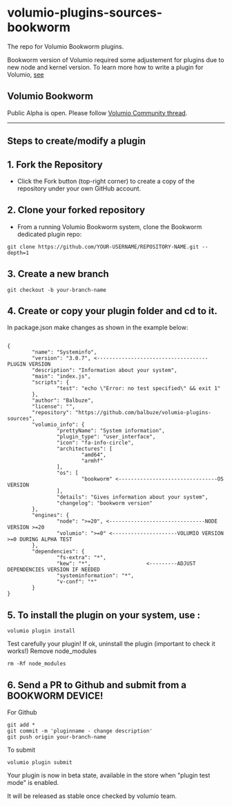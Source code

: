# volumio-plugins-sources-bookworm

The repo for Volumio Bookworm plugins.

Bookworm version of Volumio required some adjustement for plugins due to new node and kernel version.
To learn more how to write a plugin for Volumio, [see](https://developers.volumio.com/plugins/submission-checklist)

## Volumio Bookworm 
Public Alpha is open. Please follow [Volumio Community thread](https://community.volumio.com/t/public-alpha-test-audio-without-compromise-volumio-on-bookworm-begins/72054/).

---

## Steps to create/modify a plugin
## 1. Fork the Repository
  - Click the Fork button (top-right corner) to create a copy of the repository under your own GitHub account.
## 2. Clone your forked repository
  - From a running Volumio Bookworm system, clone the Bookworm dedicated plugin repo:
```
git clone https://github.com/YOUR-USERNAME/REPOSITORY-NAME.git --depth=1
```
## 3. Create a new branch
```
git checkout -b your-branch-name
```
## 4. Create or copy your plugin folder and cd to it.

In package.json make changes as shown in the example below:

```
                                                                               
{
        "name": "Systeminfo",
        "version": "3.0.7", <------------------------------------PLUGIN VERSION
        "description": "Information about your system",
        "main": "index.js",
        "scripts": {
                "test": "echo \"Error: no test specified\" && exit 1"
        },
        "author": "Balbuze",
        "license": "",
        "repository": "https://github.com/balbuze/volumio-plugins-sources",
        "volumio_info": {
                "prettyName": "System information",
                "plugin_type": "user_interface",
                "icon": "fa-info-circle",
                "architectures": [
                        "amd64",
                        "armhf"
                ],
                "os": [
                        "bookworm" <--------------------------------OS VERSION
                ],
                "details": "Gives information about your system",
                "changelog": "bookworm version"
        },
        "engines": {
                "node": ">=20", <-------------------------------NODE VERSION >=20
                "volumio": ">=0" <---------------------VOLUMIO VERSION >=0 DURING ALPHA TEST
        },
        "dependencies": { 
                "fs-extra": "*",
                "kew": "*",                  <---------ADJUST DEPENDENCIES VERSION IF NEEDED
                "systeminformation": "*",
                "v-conf": "*"
        }
}
```

## 5. To install the plugin on your system, use :
```
volumio plugin install
```
Test carefully your plugin!
If ok, uninstall the plugin (important to check it works!)
Remove node_modules
```
rm -Rf node_modules
```
## 6. Send a PR to Github and submit from a BOOKWORM DEVICE!

For Github
```
git add *
git commit -m 'pluginname - change description'
git push origin your-branch-name
```

To submit
```
volumio plugin submit
```

Your plugin is now in beta state, available in the store when "plugin test mode" is enabled.

It will be released as stable once checked by volumio team.
